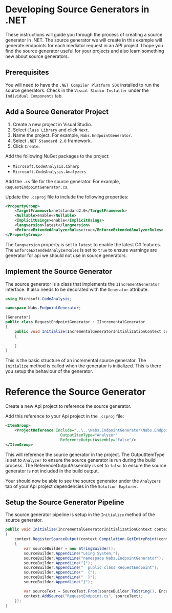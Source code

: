 # Developing Source Generators in .NET

These instructions will guide you through the process of creating a source generator in .NET.
The source generator we will create in this example will generate endpoints for each mediator request in an API project.
I hope you find the source generator useful for your projects and also learn something new about source generators.

## Prerequisites
You will need to have the `.NET Compiler Platform SDK` installed to run the source generators. 
Check in the `Visual Studio Installer` under the `Individual Components` tab.

## Add a Source Generator Project
1. Create a new project in Visual Studio.
1. Select `Class Library` and click `Next`.
1. Name the project. For example, `Nabs.EndpointGenerator`.
1. Select `.NET Standard 2.0` framework.
1. Click `Create`.

Add the following NuGet packages to the project:
- `Microsoft.CodeAnalysis.CSharp`
- `Microsoft.CodeAnalysis.Analyzers`

Add the `.cs` file for the source generator. For example, `RequestEndpointGenerator.cs`.

Update the `.csproj` file to include the following properties:

```xml
<PropertyGroup>
	<TargetFramework>netstandard2.0</TargetFramework>
	<Nullable>enable</Nullable>
	<ImplicitUsings>enable</ImplicitUsings>
	<langversion>latest</langversion>
	<EnforceExtendedAnalyzerRules>true</EnforceExtendedAnalyzerRules>
</PropertyGroup>
```

The `langversion` property is set to `latest` to enable the latest C# features.
The `EnforceExtendedAnalyzerRules` is set to `true` to ensure warnings are generator for api we should not use in source generators.

## Implement the Source Generator

The source generator is a class that implements the `IIncrementGenerator` interface.
It also needs to be decorated with the `Generator` attribute.

```csharp
using Microsoft.CodeAnalysis;

namespace Nabs.EndpointGenerator;

[Generator]
public class RequestEndpointGenerator : IIncrementalGenerator
{
	public void Initialize(IncrementalGeneratorInitializationContext context)
	{
		
	}
}
```

This is the basic structure of an incremental source generator. 
The `Initialize` method is called when the generator is initialized. This is there you setup the behaviour of the generator.

# Reference the Source Generator

Create a new Api project to reference the source generator.

Add this reference to your Api project in the `.csproj` file:

```xml
<ItemGroup>
	<ProjectReference Include="..\..\Nabs.EndpointGenerator\Nabs.EndpointGenerator.csproj" 
						OutputItemType="Analyzer" 
						ReferenceOutputAssembly="false"/>
</ItemGroup>
```

This will reference the source generator in the project.
The OutputItemType is set to `Analyzer` to ensure the source generator is run during the build process.
The ReferenceOutputAssembly is set to `false` to ensure the source generator is not included in the build output.

Your should now be able to see the source generator under the `Analyzers` tab of your Api project dependencies in the `Solution Explorer`.

## Setup the Source Generator Pipeline

The source generator pipeline is setup in the `Initialize` method of the source generator.

```csharp
public void Initialize(IncrementalGeneratorInitializationContext context)
{
	context.RegisterSourceOutput(context.Compilation.GetEntryPoint(context.CancellationToken), (context, cancellationToken) =>
	{
		var sourceBuilder = new StringBuilder();
		sourceBuilder.AppendLine("using System;");
		sourceBuilder.AppendLine("namespace Nabs.EndpointGenerator");
		sourceBuilder.AppendLine("{");
		sourceBuilder.AppendLine("	public class RequestEndpoint");
		sourceBuilder.AppendLine("	{");
		sourceBuilder.AppendLine("	}");
		sourceBuilder.AppendLine("}");

		var sourceText = SourceText.From(sourceBuilder.ToString(), Encoding.UTF8);
		context.AddSource("RequestEndpoint.cs", sourceText);
	});
}
```
